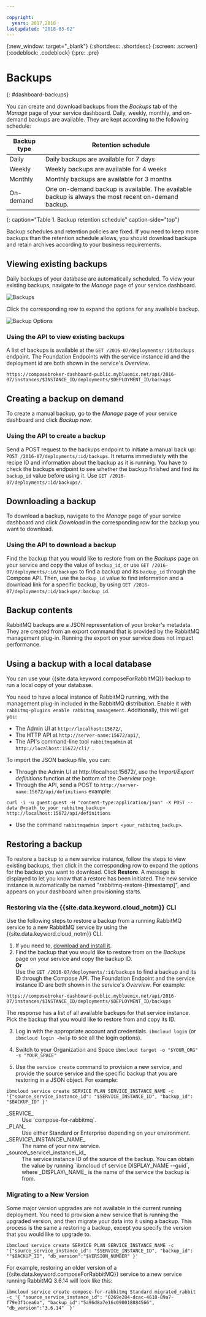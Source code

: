 ```yaml
---

copyright:
  years: 2017,2018
lastupdated: "2018-03-02"
---
```


{:new_window: target="_blank"}
{:shortdesc: .shortdesc}
{:screen: .screen}
{:codeblock: .codeblock}
{:pre: .pre}

# Backups
{: #dashboard-backups}

You can create and download backups from the _Backups_ tab of the _Manage_ page of your service dashboard. Daily, weekly, monthly, and on-demand backups are available. They are kept according to the following schedule:

Backup type|Retention schedule
----------|-----------
Daily|Daily backups are available for 7 days
Weekly|Weekly backups are available for 4 weeks
Monthly|Monthly backups are available for 3 months
On-demand|One on-demand backup is available. The available backup is always the most recent on-demand backup.
{: caption="Table 1. Backup retention schedule" caption-side="top"}

Backup schedules and retention policies are fixed. If you need to keep more backups than the retention schedule allows, you should download backups and retain archives according to your business requirements.

## Viewing existing backups

Daily backups of your database are automatically scheduled. To view your existing backups, navigate to the *Manage* page of your service dashboard. 

  ![Backups](./images/rabbitmq-backups-show.png "A list of backups in the service dashboard")

Click the corresponding row to expand the options for any available backup.

  ![Backup Options](./images/rabbitmq-backups-options.png "Options for a backup.") 

### Using the API to view existing backups

A list of backups is available at the `GET /2016-07/deployments/:id/backups` endpoint. The Foundation Endpoints with the service instance id and the deployment id are both shown in the service's _Overview_.

``` 
https://composebroker-dashboard-public.mybluemix.net/api/2016-07/instances/$INSTANCE_ID/deployments/$DEPLOYMENT_ID/backups
```  

## Creating a backup on demand

To create a manual backup, go to the *Manage* page of your service dashboard and click *Backup now*.

### Using the API to create a backup

Send a POST request to the backups endpoint to initiate a manual back up: `POST /2016-07/deployments/:id/backups`. It returns immediately with the recipe ID and information about the backup as it is running. You have to check the backups endpoint to see whether the backup finished and find its `backup_id` value before using it. Use `GET /2016-07/deployments/:id/backups/`.

## Downloading a backup

To download a backup, navigate to the *Manage* page of your service dashboard and click *Download* in the corresponding row for the backup you want to download.

### Using the API to download a backup

Find the backup that you would like to restore from on the _Backups_ page on your service and copy the value of `backup_id`, or use `GET /2016-07/deployments/:id/backups` to find a backup and its `backup_id` through the Compose API. Then, use the `backup_id` value to find information and a download link for a specific backup, by using `GET /2016-07/deployments/:id/backups/:backup_id`.

## Backup contents

RabbitMQ backups are a JSON representation of your broker's metadata. They are created from an export command that is provided by the RabbitMQ management plug-in. Running the export on your service does not impact performance.

## Using a backup with a local database

You can use your {{site.data.keyword.composeForRabbitMQ}} backup to run a local copy of your database.

You need to have a local instance of RabbitMQ running, with the management plug-in included in the RabbitMQ distribution. Enable it with `rabbitmq-plugins enable rabbitmq_management`. Additionally, this will get you:

* The Admin UI at `http://localhost:15672/`,
* The HTTP API at  `http://server-name:15672/api/`,
* The API's command-line tool `rabbitmqadmin` at `http://localhost:15672/cli/ `.

To import the JSON backup file, you can:

* Through the Admin UI at http://localhost:15672/, use the _Import/Export definitions_ function at the bottom of the _Overview_ page.
* Through the API, send a POST to `http://server-name:15672/api/definitions` example:
```http
curl -i -u guest:guest -H "content-type:application/json" -X POST --data @<path_to_your_rabbitmq_backup> http://localhost:15672/api/definitions
```
* Use the command `rabbitmqadmin import <your_rabbitmq_backup>`.

## Restoring a backup

To restore a backup to a new service instance, follow the steps to view existing backups, then click in the corresponding row to expand the options for the backup you want to download. Click **Restore**. A message is displayed to let you know that a restore has been initiated. The new service instance is automatically be named "rabbitmq-restore-[timestamp]", and appears on your dashboard when provisioning starts.

### Restoring via the {{site.data.keyword.cloud_notm}} CLI

Use the following steps to restore a backup from a running RabbitMQ service to a new RabbitMQ service by using the {{site.data.keyword.cloud_notm}} CLI. 
1. If you need to, [download and install it](/docs/cli?topic=cloud-cli-overview). 
2. Find the backup that you would like to restore from on the _Backups_ page on your service and copy the backup ID.  
  **Or**  
  Use the `GET /2016-07/deployments/:id/backups` to find a backup and its ID through the Compose API. The Foundation Endpoint and the service instance ID are both shown in the service's _Overview_. For example: 
  ``` 
  https://composebroker-dashboard-public.mybluemix.net/api/2016-07/instances/$INSTANCE_ID/deployments/$DEPLOYMENT_ID/backups
  ```  
  The response has a list of all available backups for that service instance. Pick the backup that you would like to restore from and copy its ID.

3. Log in with the appropriate account and credentials. `ibmcloud login` (or `ibmcloud login -help` to see all the login options).

4. Switch to your Organization and Space `ibmcloud target -o "$YOUR_ORG" -s "YOUR_SPACE"`

5. Use the `service create` command to provision a new service, and provide the source service and the specific backup that you are restoring in a JSON object. For example:
  ``` 
  ibmcloud service create SERVICE PLAN SERVICE_INSTANCE_NAME -c '{"source_service_instance_id": "$SERVICE_INSTANCE_ID", "backup_id": "$BACKUP_ID" }'
  ```
  <dl>
  <dt>_SERVICE_</dt>
  <dd>Use `compose-for-rabbitmq`.</dd>
  <dt>_PLAN_</dt>
  <dd>Use either Standard or Enterprise depending on your environment.</dd>
  <dt>_SERVICE\_INSTANCE\_NAME_</dt>
  <dd>The name of your new service.</dd>
  <dt>_source\_service\_instance\_id_</dt>
  <dd>The service instance ID of the source of the backup. You can obtain the value by running `ibmcloud cf service DISPLAY_NAME --guid`, where _DISPLAY\_NAME_ is the name of the service the backup is from. </dd>
  </dl>
  
  
### Migrating to a New Version

Some major version upgrades are not available in the current running deployment. You need to provision a new service that is running the upgraded version, and then migrate your data into it using a backup. This process is the same a restoring a backup, except you specify the version that you would like to upgrade to.

``` 
ibmcloud service create SERVICE PLAN SERVICE_INSTANCE_NAME -c '{"source_service_instance_id": "$SERVICE_INSTANCE_ID", "backup_id": ""$BACKUP_ID", "db_version":"$VERSION_NUMBER" }'
```

For example, restoring an older version of a {{site.data.keyword.composeForRabbitMQ}} service to a new service running RabbitMQ 3.6.14 will look like this:
```
ibmcloud service create compose-for-rabbitmq Standard migrated_rabbit -c '{ "source_service_instance_id": "0269e284-dcac-4618-89a7-f79e3f1cea6a", "backup_id":"5a96d8a7e16c090018884566", "db_version":"3.6.14"  }'

